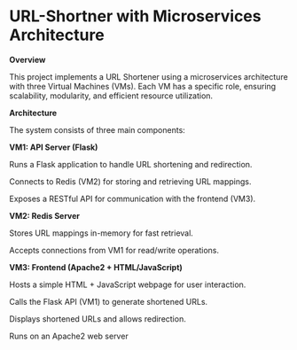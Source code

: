 # URL-Shortner with Microservices Architecture

**Overview**

This project implements a URL Shortener using a microservices architecture with three Virtual Machines (VMs). Each VM has a specific role, ensuring scalability, modularity, and efficient resource utilization.

**Architecture**

The system consists of three main components:

**VM1: API Server (Flask)**

Runs a Flask application to handle URL shortening and redirection.

Connects to Redis (VM2) for storing and retrieving URL mappings.

Exposes a RESTful API for communication with the frontend (VM3).

**VM2: Redis Server**

Stores URL mappings in-memory for fast retrieval.

Accepts connections from VM1 for read/write operations.

**VM3: Frontend (Apache2 + HTML/JavaScript)**

Hosts a simple HTML + JavaScript webpage for user interaction.

Calls the Flask API (VM1) to generate shortened URLs.

Displays shortened URLs and allows redirection.

Runs on an Apache2 web server
